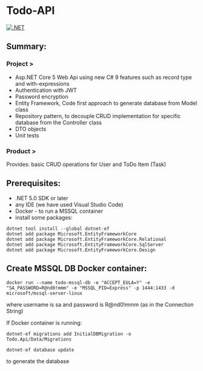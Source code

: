 # Todo-API
[![.NET](https://github.com/Diiiya/Todo-API/actions/workflows/ci.yml/badge.svg)](https://github.com/Diiiya/Todo-API/actions/workflows/ci.yml)

## Summary:
### Project > 
  - Asp.NET Core 5 Web Api using new C# 9 features such as record type and with-expressions
  - Authentication with JWT
  - Password encryption
  - Entity Framework, Code first approach to generate database from Model class
  - Repository pattern, to decouple CRUD implementation for specific database from the Controller class
  - DTO objects 
  - Unit tests
  
### Product > 
  Provides: basic CRUD operations for User and ToDo Item (Task)

## Prerequisites:

- .NET 5.0 SDK or later
- any IDE (we have used Visual Studio Code)
- Docker - to run a MSSQL container
- install some packages:
``` 
dotnet tool install --global dotnet-ef
dotnet add package Microsoft.EntityFrameworkCore
dotnet add package Microsoft.EntityFrameworkCore.Relational
dotnet add package Microsoft.EntityFrameworkCore.SqlServer
dotnet add package Microsoft.EntityFrameworkCore.Design 
```

## Create MSSQL DB Docker container:
``` 
docker run --name todo-mssql-db -e "ACCEPT_EULA=Y" -e "SA_PASSWORD=R@nd0!mmm" -e "MSSQL_PID=Express" -p 1444:1433 -d microsoft/mssql-server-linux 
```
where username is sa and password is R@nd0!mmm (as in the Connection String)

If Docker container is running: 
``` 
dotnet-ef migrations add InitialDBMigration -o Todo.Api/Data/Migrations

dotnet-ef database update 
``` 
to generate the database
